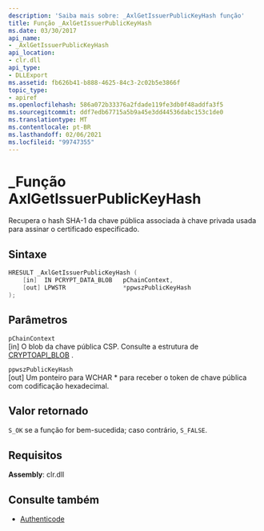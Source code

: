 ```yaml
---
description: 'Saiba mais sobre: _AxlGetIssuerPublicKeyHash função'
title: Função _AxlGetIssuerPublicKeyHash
ms.date: 03/30/2017
api_name:
- _AxlGetIssuerPublicKeyHash
api_location:
- clr.dll
api_type:
- DLLExport
ms.assetid: fb626b41-b888-4625-84c3-2c02b5e3866f
topic_type:
- apiref
ms.openlocfilehash: 586a072b33376a2fdade119fe3db0f48addfa3f5
ms.sourcegitcommit: ddf7edb67715a5b9a45e3dd44536dabc153c1de0
ms.translationtype: MT
ms.contentlocale: pt-BR
ms.lasthandoff: 02/06/2021
ms.locfileid: "99747355"
---
```

# <a name="_axlgetissuerpublickeyhash-function"></a>\_Função AxlGetIssuerPublicKeyHash

Recupera o hash SHA-1 da chave pública associada à chave privada usada para assinar o certificado especificado.

## <a name="syntax"></a>Sintaxe

```cpp
HRESULT _AxlGetIssuerPublicKeyHash (
    [in]  IN PCRYPT_DATA_BLOB   pChainContext,
    [out] LPWSTR                *ppwszPublicKeyHash
);
```

## <a name="parameters"></a>Parâmetros

 `pChainContext`\
 [in] O blob da chave pública CSP. Consulte a estrutura de [CRYPTOAPI_BLOB](/windows/win32/api/dpapi/ns-dpapi-crypt_integer_blob) .

 `ppwszPublicKeyHash`\
 [out] Um ponteiro para WCHAR * para receber o token de chave pública com codificação hexadecimal.

## <a name="return-value"></a>Valor retornado

 `S_OK` se a função for bem-sucedida; caso contrário, `S_FALSE`.

## <a name="requirements"></a>Requisitos

**Assembly**: clr.dll

## <a name="see-also"></a>Consulte também

- [Authenticode](index.md)
